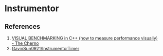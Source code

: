 # Instrumentor

## References
1. [VISUAL BENCHMARKING in C++ (how to measure performance visually) - The Cherno](https://youtu.be/xlAH4dbMVnU)
2. [GavinSun0921/InstrumentorTimer](https://github.com/GavinSun0921/InstrumentorTimer)